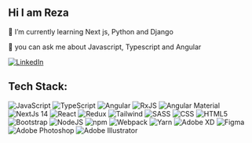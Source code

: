 ## Hi I am Reza

🌱 I’m currently learning Next js, Python and Django

💬 you can ask me about Javascript, Typescript and Angular

[![LinkedIn](https://img.shields.io/badge/LinkedIn-%230077B5.svg?logo=linkedin&logoColor=white)](https://www.linkedin.com/in/reza-asadollahi) 


## Tech Stack:
![JavaScript](https://img.shields.io/badge/javascript-%23323330.svg?style=flat-square&logo=javascript&logoColor=%23F7DF1E)     ![TypeScript](https://img.shields.io/badge/typescript-%23007ACC.svg?style=flat-square&logo=typescript&logoColor=white)     ![Angular](https://img.shields.io/badge/angular-dd1b16.svg?style=flat-square&logo=angular&logoColor=white)     ![RxJS](https://img.shields.io/badge/RxJS-ff0090.svg?style=flat-square&logo=reactivex&logoColor=white)     ![Angular Material](https://img.shields.io/badge/Material_UI-ffa726.svg?style=flat-square&logo=monero&logoColor=white)     ![NextJs 14](https://img.shields.io/badge/next.js-000000?style=flat-square&logo=nextdotjs&logoColor=white)     ![React](https://img.shields.io/badge/react-%2320232a.svg?style=flat-square&logo=react&logoColor=%2361DAFB)      ![Redux](https://img.shields.io/badge/redux-%23593d88.svg?style=flat-square&logo=redux&logoColor=white)
![Tailwind](https://img.shields.io/badge/tailwindcss-0F172A?&logo=tailwindcss)        ![SASS](https://img.shields.io/badge/SASS-hotpink.svg?style=flat-square&logo=SASS&logoColor=white)     ![CSS](https://img.shields.io/badge/CSS-%231572B6.svg?style=flat-square&logo=css3&logoColor=white)     ![HTML5](https://img.shields.io/badge/html5-%23E34F26.svg?style=flat-square&logo=html5&logoColor=white)      ![Bootstrap](https://img.shields.io/badge/Bootstrap-%23593d88.svg?style=flat-square&logo=Bootstrap&logoColor=white)
![NodeJS](https://img.shields.io/badge/node.js-6DA55F?style=flat-square&logo=node.js&logoColor=white)     ![npm](https://img.shields.io/badge/npm-cc3534?style=flat-square&logo=npm&logoColor=white)     ![Webpack](https://img.shields.io/badge/webpack-%238DD6F9.svg?style=flat-square&logo=webpack&logoColor=black)      ![Yarn](https://img.shields.io/badge/yarn-%232C8EBB.svg?style=flat-square&logo=yarn&logoColor=white)
![Adobe XD](https://img.shields.io/badge/Adobe%20XD-470137?style=flat-square&logo=Adobe%20XD&logoColor=#FF61F6)      ![Figma](https://img.shields.io/badge/figma-%23F24E1E.svg?style=flat-square&logo=figma&logoColor=white)      ![Adobe Photoshop](https://img.shields.io/badge/Adobe%20Photoshop-08253C?style=flat-square&logo=Adobe%20Photoshop&logoColor=37ABFF)      ![Adobe Illustrator](https://img.shields.io/badge/Adobe%20Illustrator-2D1A08?style=flat-square&logo=Adobe%20Illustrator&logoColor=ff8008)

